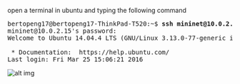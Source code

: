 open a terminal in ubuntu and typing the following command

<pre>
bertopeng17@bertopeng17-ThinkPad-T520:~$ <b>ssh mininet@10.0.2.15 -p 2222</b>
mininet@10.0.2.15's password: 
Welcome to Ubuntu 14.04.4 LTS (GNU/Linux 3.13.0-77-generic i686)

 * Documentation:  https://help.ubuntu.com/
Last login: Fri Mar 25 15:06:21 2016
</pre>

![alt img](https://github.com/syaifulahdan/mininet/commit/ea80b0b5583ed46316b2ab88e86fa0254f02b228)
